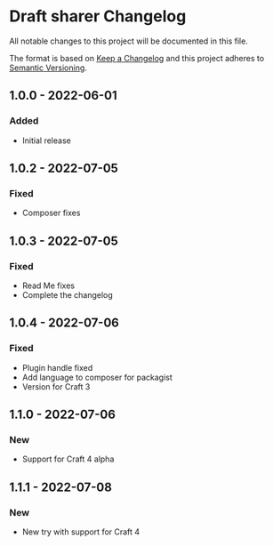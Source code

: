 # Draft sharer Changelog

All notable changes to this project will be documented in this file.

The format is based on [Keep a Changelog](http://keepachangelog.com/) and this project adheres to [Semantic Versioning](http://semver.org/).

## 1.0.0 - 2022-06-01
### Added
- Initial release

## 1.0.2 - 2022-07-05
### Fixed
- Composer fixes

## 1.0.3 - 2022-07-05
### Fixed
- Read Me fixes
- Complete the changelog

## 1.0.4 - 2022-07-06
### Fixed
- Plugin handle fixed
- Add language to composer for packagist
- Version for Craft 3

## 1.1.0 - 2022-07-06
### New
- Support for Craft 4 alpha

## 1.1.1 - 2022-07-08
### New
- New try with support for Craft 4